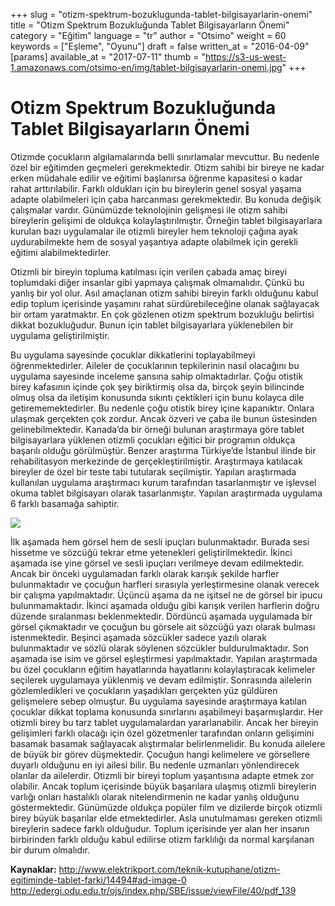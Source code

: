 +++
slug = "otizm-spektrum-bozuklugunda-tablet-bilgisayarlarin-onemi"
title = "Otizm Spektrum Bozukluğunda Tablet Bilgisayarların Önemi"
category = "Eğitim"
language = "tr"
author = "Otsimo"
weight = 60
keywords = ["Eşleme", "Oyunu"]
draft = false
written_at = "2016-04-09"
[params]
available_at = "2017-07-11"
thumb = "https://s3-us-west-1.amazonaws.com/otsimo-en/img/tablet-bilgisayarlarin-onemi.jpg"
+++


# Otizm Spektrum Bozukluğunda Tablet Bilgisayarların Önemi

Otizmde çocukların algılamalarında belli sınırlamalar mevcuttur. Bu nedenle özel bir eğitimden geçmeleri gerekmektedir. Otizm sahibi bir bireye ne kadar erken müdahale edilir ve eğitimi başlanırsa öğrenme kapasitesi o kadar rahat arttırılabilir. Farklı oldukları için bu bireylerin genel sosyal yaşama adapte olabilmeleri için çaba harcanması gerekmektedir. Bu konuda değişik çalışmalar vardır. Günümüzde teknolojinin gelişmesi ile otizm sahibi bireylerin gelişimi de oldukça kolaylaştırılmıştır. Örneğin tablet bilgisayarlara kurulan bazı uygulamalar ile otizmli bireyler hem teknoloji çağına ayak uydurabilmekte hem de sosyal yaşantıya adapte olabilmek için gerekli eğitimi alabilmektedirler.

Otizmli bir bireyin topluma katılması için verilen çabada amaç bireyi toplumdaki diğer insanlar gibi yapmaya çalışmak olmamalıdır. Çünkü bu yanlış bir yol olur. Asıl amaçlanan otizm sahibi bireyin farklı olduğunu kabul edip toplum içerisinde yaşamını rahat sürdürebileceğine olanak sağlayacak bir ortam yaratmaktır. En çok gözlenen otizm spektrum bozukluğu belirtisi dikkat bozukluğudur. Bunun için tablet bilgisayarlara yüklenebilen bir uygulama geliştirilmiştir.

Bu uygulama sayesinde çocuklar dikkatlerini toplayabilmeyi öğrenmektedirler. Aileler de çocuklarının tepkilerinin nasıl olacağını bu uygulama sayesinde inceleme şansına sahip olmaktadırlar. Çoğu otistik birey kafasının içinde çok şey biriktirmiş olsa da, birçok şeyin bilincinde olmuş olsa da iletişim konusunda sıkıntı çektikleri için bunu kolayca dile getirememektedirler. Bu nedenle çoğu otistik birey içine kapanıktır. Onlara ulaşmak gerçekten çok zordur. Ancak özveri ve çaba ile bunun üstesinden gelinebilmektedir. Kanada’da bir örneği bulunan araştırmaya göre tablet bilgisayarlara yüklenen otizmli çocukları eğitici bir programın oldukça başarılı olduğu görülmüştür. Benzer araştırma Türkiye’de İstanbul ilinde bir rehabilitasyon merkezinde de gerçekleştirilmiştir. Araştırmaya katılacak bireyler de özel bir teste tabi tutularak seçilmiştir. Yapılan araştırmada kullanılan uygulama araştırmacı kurum tarafından tasarlanmıştır ve işlevsel okuma tablet bilgisayarı olarak tasarlanmıştır. Yapılan araştırmada uygulama 6 farklı basamağa sahiptir.


![](https://s3-us-west-1.amazonaws.com/otsimo-en/img/blog_ici/use_tablet.jpg)

İlk aşamada hem görsel hem de sesli ipuçları bulunmaktadır. Burada sesi hissetme ve sözcüğü tekrar etme yetenekleri geliştirilmektedir. İkinci aşamada ise yine görsel ve sesli ipuçları verilmeye devam edilmektedir. Ancak bir önceki uygulamadan farklı olarak karışık şekilde harfler bulunmaktadır ve çocuğun harfleri sırasıyla yerleştirmesine olanak verecek bir çalışma yapılmaktadır. Üçüncü aşama da ne işitsel ne de görsel bir ipucu bulunmamaktadır. İkinci aşamada olduğu gibi karışık verilen harflerin doğru düzende sıralanması beklenmektedir. Dördüncü aşamada uygulamada bir görsel çıkmaktadır ve çocuğun bu görsele ait sözcüğü yazı olarak bulması istenmektedir. Beşinci aşamada sözcükler sadece yazılı olarak bulunmaktadır ve sözlü olarak söylenen sözcükler buldurulmaktadır. Son aşamada ise isim ve görsel eşleştirmesi yapılmaktadır. Yapılan araştırmada bu özel çocukların eğitim hayatlarında hayatlarını kolaylaştıracak kelimeler seçilerek uygulamaya yüklenmiş ve devam edilmiştir. Sonrasında ailelerin gözlemledikleri ve çocukların yaşadıkları gerçekten yüz güldüren gelişmelere sebep olmuştur. Bu uygulama sayesinde araştırmaya katılan çocuklar dikkat toplama konusunda sınırlarını aşabilmeyi başarmışlardır. Her otizmli birey bu tarz tablet uygulamalardan yararlanabilir. Ancak her bireyin gelişimleri farklı olacağı için özel gözetmenler tarafından onların gelişimini basamak basamak sağlayacak alıştırmalar belirlenmelidir. Bu konuda ailelere de büyük bir görev düşmektedir. Çocuğun hangi kelimelere ve görsellere duyarlı olduğunu en iyi ailesi bilir. Bu nedenle uzmanları yönlendirecek olanlar da ailelerdir. Otizmli bir bireyi toplum yaşantısına adapte etmek zor olabilir. Ancak toplum içerisinde büyük başarılara ulaşmış otizmli bireylerin varlığı onları hastalıklı olarak nitelendirmenin ne kadar yanlış olduğunu göstermektedir. Günümüzde oldukça popüler film ve dizilerde birçok otizmli birey büyük başarılar elde etmektedirler. Asla unutulmaması gereken otizmli bireylerin sadece farklı olduğudur. Toplum içerisinde yer alan her insanın birbirinden farklı olduğu kabul edilirse otizm farklılığı da normal karşılanan bir durum olmalıdır.

**Kaynaklar:** http://www.elektrikport.com/teknik-kutuphane/otizm-egitiminde-tablet-farki/14494#ad-image-0 http://edergi.odu.edu.tr/ojs/index.php/SBE/issue/viewFile/40/pdf_139
